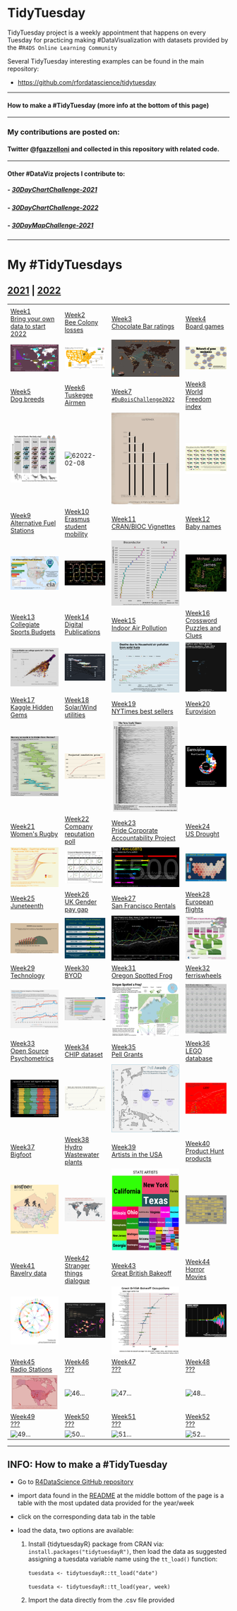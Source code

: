 # TidyTuesday

TidyTuesday project is a weekly appointment that happens on every Tuesday for practicing making #DataVisualization with datasets provided by the \#`R4DS Online Learning Community`

Several TidyTuesday interesting examples can be found in the main repository:

-   <https://github.com/rfordatascience/tidytuesday>

------------------------------------------------------------------------

#### How to make a #TidyTuesday (more info at the bottom of this page)

------------------------------------------------------------------------

### My contributions are posted on:

#### Twitter \@[fgazzelloni](https://twitter.com/fgazzelloni) and collected in this repository with related code.

------------------------------------------------------------------------

#### Other #DataViz projects I contribute to:

##### - [30DayChartChallenge-2021](https://github.com/Fgazzelloni/rstats-chart-challenge-2021)

##### - [30DayChartChallenge-2022](https://github.com/Fgazzelloni/30DayChartChallenge)

##### - [30DayMapChallenge-2021](https://github.com/Fgazzelloni/30DayMapChallenge)

------------------------------------------------------------------------

# My #TidyTuesdays

## [2021](data/2021/README.md) \| [2022](data/2022)

<!-- TABLE START -->

|                                                                                                                                                          |                                                                                                                                                                 |                                                                                                                                                               |                                                                                                                                                                |
|----------------------------------------------------------------------------------------------------------------------------------------------------------|-----------------------------------------------------------------------------------------------------------------------------------------------------------------|---------------------------------------------------------------------------------------------------------------------------------------------------------------|----------------------------------------------------------------------------------------------------------------------------------------------------------------|
|                                                                                                                                                          |                                                                                                                                                                 |                                                                                                                                                               |                                                                                                                                                                |
| [Week1<br>Bring your own data to start 2022](data/2022/w1_your_own_data/)                                                                                | [Week2](data/2022/w2_bees)<br>[Bee Colony losses](https://github.com/rfordatascience/tidytuesday/blob/master/data/2022/2022-01-11/readme.md)                    | [Week3](data/2022/w3_chocolate)<br>[Chocolate Bar ratings](https://github.com/rfordatascience/tidytuesday/blob/master/data/2022/2022-01-18/readme.md)         | [Week4](data/2022/w4_board_games)<br>[Board games](https://github.com/rfordatascience/tidytuesday/blob/master/data/2022/2022-01-25/readme.md)                  |
| ![w1](data/2022/w1_your_own_data/your_own_data.png)                                                                                                      | ![w2](data/2022/w2_bees/w2_bees.png)                                                                                                                            | ![w3](data/2022/w3_chocolate/w3_chocolate.png)                                                                                                                | ![w4 2022-01-25](data/2022/w4_board_games/w4_board_games.png)                                                                                                  |
| [Week5](data/2022/w5_dogs)<br>[Dog breeds](https://github.com/rfordatascience/tidytuesday/blob/master/data/2022/2022-02-01/readme.md)                    | [Week6](data/2022/w6_airforce)<br>[Tuskegee Airmen](https://github.com/rfordatascience/tidytuesday/blob/master/data/2022/2022-02-08/readme.md)                  | [Week7](ata/2022/w7_dubois)<br>[`#DuBoisChallenge2022`](https://github.com/rfordatascience/tidytuesday/blob/master/data/2022/2022-02-15/readme.md)            | [Week8](data/2022/w8_wfi)<br>[World Freedom index](https://github.com/rfordatascience/tidytuesday/blob/master/data/2022/2022-02-22/readme.md)                  |
| ![5 2022-02-01](data/2022/w5_dogs/dog_prints_plot.png)                                                                                                   | ![62022-02-08](data/2022/w6_airforce/w6_airforce.png)                                                                                                           | ![7 2022-02-15](data/2022/w7_dubois/w7_number6.png)                                                                                                           | ![8 2022-02-22](data/2022/w8_wfi/freedom.png)                                                                                                                  |
| [Week9](data/2022/w9_stations)<br>[Alternative Fuel Stations](https://github.com/rfordatascience/tidytuesday/blob/master/data/2022/2022-03-01/readme.md) | [Week10](data/2022/w10_erasmus)<br>[Erasmus student mobility](https://github.com/rfordatascience/tidytuesday/blob/master/data/2022/2022-03-08/readme.md)        | [Week11](data/2022/w11_vignettes)<br>[CRAN/BIOC Vignettes](https://github.com/rfordatascience/tidytuesday/blob/master/data/2022/2022-03-15/readme.md)         | [Week12](data/2022/w12_babynames)<br>[Baby names](https://github.com/rfordatascience/tidytuesday/blob/master/data/2022/2022-03-22/readme.md)                   |
| ![92022-03-01](data/2022/w9_stations/w9_stations.png)                                                                                                    | ![10 2022-03-08](data/2022/w10_erasmus/er-network.png)                                                                                                          | ![112022-03-15](data/2022/w11_vignettes/w11_vignettes.png)                                                                                                    | ![122022-03-22](data/2022/w12_babynames/w12_wordcloud.png)                                                                                                     |
| [Week13](data/2022/w13_sports)<br>[Collegiate Sports Budgets](https://github.com/rfordatascience/tidytuesday/blob/master/data/2022/2022-03-29/readme.md) | [Week14](data/2022/w14_digital_pub)<br>[Digital Publications](https://github.com/rfordatascience/tidytuesday/blob/master/data/2022/2022-04-05/readme.md)        | [Week15](data/2022/w15_indoor_pollution)<br>[Indoor Air Pollution](https://github.com/rfordatascience/tidytuesday/blob/master/data/2022/2022-04-12/readme.md) | [Week16](data/2022/w16_crosswords)<br>[Crossword Puzzles and Clues](https://github.com/rfordatascience/tidytuesday/blob/master/data/2022/2022-04-19/readme.md) |
| ![132022-03-29](data/2022/w13_sports/w13_sports.png)                                                                                                     | ![142022-04-05](data/2022/w14_digital_pub/w14_digital_publications_v2.png)                                                                                      | ![152022-04-12](data/2022/w15_indoor_pollution/day12_theme_day.png)                                                                                           | ![162022-04-19](data/2022/w16_crosswords/day22_animate.gif)                                                                                                    |
| [Week17](data/2022/w17_hidden_gems)<br>[Kaggle Hidden Gems](https://github.com/rfordatascience/tidytuesday/blob/master/data/2022/2022-04-26/readme.md)   | [Week18](data/2022/w18_solar_wind)<br>[Solar/Wind utilities](https://github.com/rfordatascience/tidytuesday/blob/master/data/2022/2022-05-03/readme.md)         | [Week19](data/2022/w19_nyt)<br>[NYTimes best sellers](https://github.com/rfordatascience/tidytuesday/blob/master/data/2022/2022-05-10/readme.md)              | [Week20](data/2022/w20_eurovision)<br>[Eurovision](https://github.com/rfordatascience/tidytuesday/blob/master/data/2022/2022-05-17/readme.md)                  |
| ![172022-04-26](data/2022/w17_hidden_gems/day28_deviations.png)                                                                                          | ![182022-05-03](data/2022/w18_solar_wind/w18_solar_wind.png)                                                                                                    | ![19 2022-05-10](data/2022/w19_nyt/w19_nyt.png)                                                                                                               | ![20 2022-05-17](data/2022/w20_eurovision/w20_eurovision.png)                                                                                                  |
| [Week21](data/2022/w21_rugby)<br>[Women's Rugby](https://github.com/rfordatascience/tidytuesday/blob/master/data/2022/2022-05-24/readme.md)              | [Week22](data/2022/w22_reputation)<br>[Company reputation poll](https://github.com/rfordatascience/tidytuesday/tree/master/data/2022/2022-05-31)                | [Week23](data/2022/w23_pride)<br>[Pride Corporate Accountability Project](https://github.com/rfordatascience/tidytuesday/tree/master/data/2022/2022-06-07)    | [Week24](data/2022/w24_drought)<br>[US Drought](https://github.com/rfordatascience/tidytuesday/tree/master/data/2022/2022-06-14)                               |
| ![212022-05-24](data/2022/w21_rugby/w21_women_rugby.png)                                                                                                 | ![222022-05-31](data/2022/w22_reputation/w22_reputation.png)                                                                                                    | ![232022-06-07](data/2022/w23_pride/w23_pride.png)                                                                                                            | ![242022-06-14](data/2022/w24_drought/w24_drought.png)                                                                                                         |
| [Week25](data/2022/w25_juneteenth)<br>[Juneteenth](https://github.com/rfordatascience/tidytuesday/tree/master/data/2022/2022-06-21)                      | [Week26](data/2022/w26_paygap)<br>[UK Gender pay gap](https://github.com/rfordatascience/tidytuesday/tree/master/data/2022/2022-06-28)                          | [Week27](data/2022/w27_rentals)<br>[San Francisco Rentals](https://github.com/rfordatascience/tidytuesday/tree/master/data/2022/2022-07-05)                   | [Week28](data/2022/w28_european_flights)<br>[European flights](https://github.com/rfordatascience/tidytuesday/tree/master/data/2022/2022-07-12)                |
| ![252022-06-21](data/2022/w25_juneteenth/w25_juneteenth.png)                                                                                             | ![262022-06-28](data/2022/w26_paygap/w26_paygap.png)                                                                                                            | ![272022-07-05](data/2022/w27_rentals/w27_rentals.png)                                                                                                        | ![282022-07-12](data/2022/w28_european_flights/waffle_sankey.png)                                                                                              |
| [Week29](data/2022/w29_technology)<br>[Technology](https://github.com/rfordatascience/tidytuesday/tree/master/data/2022/2022-07-19)                      | [Week30](data/2022/w30_BYOD)<br>[BYOD](https://github.com/rfordatascience/tidytuesday/blob/master/data/2021/2021-08-10/readme.md)                               | [Week31](data/2022/w31_frogs)<br>[Oregon Spotted Frog](https://github.com/rfordatascience/tidytuesday/tree/master/data/2022/2022-08-02)                       | [Week32](data/2022/w32_ferriswheels)<br>[ferriswheels](https://github.com/rfordatascience/tidytuesday/tree/master/data/2022/2022-08-09)                        |
| ![292022-07-19](data/2022/w29_technology/w29_technology.png)                                                                                             | ![302022-07-26](data/2022/w30_BYOD/w30_BYOD.png)                                                                                                                | ![312022-08-02](data/2022/w31_frogs/w31_frogs.png)                                                                                                            | ![322022-08-09](data/2022/w32_ferriswheels/w32_ferriswheels.png)                                                                                               |
| [Week33](data/2022/w33_psychometrics)<br>[Open Source Psychometrics](https://github.com/rfordatascience/tidytuesday/tree/master/data/2022/2022-08-16)    | [Week34](data/2022/w34_chips)<br>[CHIP dataset](https://github.com/rfordatascience/tidytuesday/tree/master/data/2022/2022-08-23)                                | [Week35](data/2022/w35_pell)<br>[Pell Grants](https://github.com/rfordatascience/tidytuesday/tree/master/data/2022/2022-08-30)                                | [Week36](data/2022/w36_lego)<br>[LEGO database](https://github.com/rfordatascience/tidytuesday/tree/master/data/2022/2022-09-06)                               |
| ![332022-08-16](data/2022/w33_psychometrics/w33_psychometrics.png)                                                                                       | ![342022-08-23](data/2022/w34_chips/w34_chips.png)                                                                                                              | ![352022-08-30](data/2022/w35_pell/w35_pell.png)                                                                                                              | ![362022-09-06](data/2022/w36_lego/w36_lego.png)                                                                                                               |
| [Week37](data/2022/w37_bigfoot)<br>[Bigfoot](https://github.com/rfordatascience/tidytuesday/tree/master/data/2022/2022-09-13)                            | [Week38](data/2022/w38_hydro_wastewater.Rmd)<br>[Hydro Wastewater plants](https://github.com/rfordatascience/tidytuesday/tree/master/data/2022/2022-09-20)      | [Week39](data/2022/w39_us_artists)<br>[Artists in the USA](https://github.com/rfordatascience/tidytuesday/tree/master/data/2022/2022-09-27)                   | [Week40](data/2022/w40_product_hunt)<br>[Product Hunt products](https://github.com/rfordatascience/tidytuesday/tree/master/data/2022/2022-10-04)               |
| ![372022-09-13](data/2022/w37_bigfoot/w37_bigfoot.png)                                                                                                   | ![382022-09-20](data/2022/w38_hydro_wastewater/w38_hydro_wastewater_v2.png)                                                                                     | ![392022-09-27](data/2022/w39_us_artists/w39_us_artists.png)                                                                                                  | ![402022-10-04](data/2022/w40_product_hunt/w40_product_hunt.png)                                                                                               |
| [Week41](data/2022/w41_yarn)<br>[Ravelry data](https://github.com/rfordatascience/tidytuesday/tree/master/data/2022/2022-10-11)                          | [Week42](data/2022/w42_stranger_things_dialogue)<br>[Stranger things dialogue](https://github.com/rfordatascience/tidytuesday/tree/master/data/2022/2022-10-18) | [Week43](data/2022/w43_gbb)<br>[Great British Bakeoff](https://github.com/rfordatascience/tidytuesday/tree/master/data/2022/2022-10-25)                       | [Week44](data/2022/w44_horror_movies)<br>[Horror Movies](https://github.com/rfordatascience/tidytuesday/tree/master/data/2022/2022-11-01)                      |
| ![412022-10-11](data/2022/w41_yarn/w41_yarn.png)                                                                                                         | ![422022-10-18](data/2022/w42_stranger_things_dialogue/w42_stranger_things_dialogue.png)                                                                        | ![432022-10-25](data/2022/w43_gbb/w43_gbb.png)                                                                                                                | ![442022-11-01](data/2022/w44_horror_movies/w44_horror_movies.png)                                                                                             |
| [Week45](data/2022/w45_...)<br>[Radio Stations](https://github.com/rfordatascience/tidytuesday/tree/master/data/2022/2022-11-08)                         | [Week46](data/2022/w46_)<br>[???](https://github.com/rfordatascience/tidytuesday/tree/master/data/2022/...)                                                     | [Week47](data/2022/w47_)<br>[???](https://github.com/rfordatascience/tidytuesday/tree/master/data/2022/...)                                                   | [Week48](data/2022/w44_)<br>[???](https://github.com/rfordatascience/tidytuesday/tree/master/data/2022/...)                                                    |
| ![week 45](data/2022/w45_radio_stations/w45_radio_stations.png)                                                                                          | ![46\...](data/2022/w46_.../w46_...png)                                                                                                                         | ![47\...](data/2022/w47_.../w47_....png)                                                                                                                      | ![48\...](data/2022/w48_.../w48_....png)                                                                                                                       |
| [Week49](data/2022/w49_...)<br>[???](https://github.com/rfordatascience/tidytuesday/tree/master/data/2022/...)                                           | [Week50](data/2022/w50_)<br>[???](https://github.com/rfordatascience/tidytuesday/tree/master/data/2022/...)                                                     | [Week51](data/2022/w47_)<br>[???](https://github.com/rfordatascience/tidytuesday/tree/master/data/2022/...)                                                   | [Week52](data/2022/w52_)<br>[???](https://github.com/rfordatascience/tidytuesday/tree/master/data/2022/...)                                                    |
| ![49\...](data/2022/w49_/w49_....png)                                                                                                                    | ![50\...](data/2022/w50_.../w50_...png)                                                                                                                         | ![51\...](data/2022/w51_.../w51_....png)                                                                                                                      | ![52\...](data/2022/w52_.../w52_....png)                                                                                                                       |

------------------------------------------------------------------------

<!-- TABLE END -->

## INFO: How to make a #TidyTuesday

-   Go to [R4DataScience GitHub repository](https://github.com/rfordatascience/tidytuesday)

-   import data found in the [README](https://github.com/rfordatascience/tidytuesday/blob/master/README.md) at the middle bottom of the page is a table with the most updated data provided for the year/week

-   click on the corresponding data tab in the table

-   load the data, two options are available:

    1.  Install {tidytuesdayR} package from CRAN via: `install.packages("tidytuesdayR")`, then load the data as suggested assigning a tuesdata variable name using the `tt_load()` function:

        `tuesdata <- tidytuesdayR::tt_load("date")`

        `tuesdata <- tidytuesdayR::tt_load(year, week)`

    2.  Import the data directly from the .csv file provided
